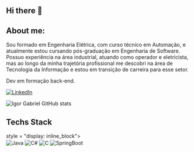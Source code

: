 ## Hi there 👋

## About me:

<p>Sou formado em Engenharia Elétrica, com curso técnico em Automação, e atualmente estou cursando pós-graduação em Engenharia de Software. Possuo experiência na área industrial, atuando como operador e eletricista, mas ao longo da minha trajetória profissional me descobri na área de Tecnologia da Informação e estou em transição de carreira para esse setor.

Dev em formação back-end.
</p>

[![LinkedIn](https://img.shields.io/badge/LinkedIn-0077B5?style=for-the-badge&logo=linkedin&logoColor=white)](https://www.linkedin.com/in/igor-gabriel-b422541a1/)


![Igor Gabriel GitHub stats](https://github-readme-stats.vercel.app/api?username=Igorgpeixoto&show_icons=true&theme=radical)

## Techs Stack 

<div> style = "display: inline_block"></br>
<img align="center" alt="Java" src="https://img.shields.io/badge/Java-ED8B00?style=for-the-badge&logo=openjdk&logoColor=white">
<img align="center" alt="C#" src="https://img.shields.io/badge/C%23-239120?style=for-the-badge&logo=c-sharp&logoColor=white">
<img align="center" alt="C" src="https://img.shields.io/badge/C-00599C?style=for-the-badge&logo=c&logoColor=white">
<img align="center" alt="SpringBoot" src="https://img.shields.io/badge/Spring-6DB33F?style=for-the-badge&logo=spring&logoColor=white">
  
</div>

